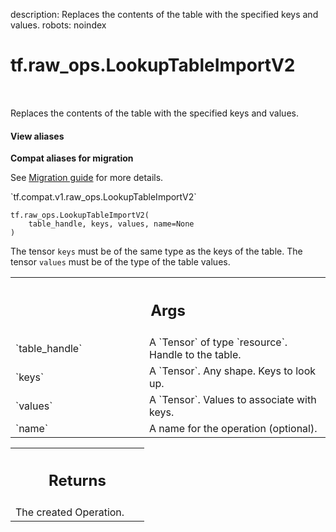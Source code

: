 description: Replaces the contents of the table with the specified keys and values.
robots: noindex

# tf.raw_ops.LookupTableImportV2

<!-- Insert buttons and diff -->

<table class="tfo-notebook-buttons tfo-api nocontent" align="left">

</table>



Replaces the contents of the table with the specified keys and values.


<section class="expandable">
  <h4 class="showalways">View aliases</h4>
  <p>
<b>Compat aliases for migration</b>
<p>See
<a href="https://www.tensorflow.org/guide/migrate">Migration guide</a> for
more details.</p>
<p>`tf.compat.v1.raw_ops.LookupTableImportV2`</p>
</p>
</section>

<pre class="devsite-click-to-copy prettyprint lang-py tfo-signature-link">
<code>tf.raw_ops.LookupTableImportV2(
    table_handle, keys, values, name=None
)
</code></pre>



<!-- Placeholder for "Used in" -->

The tensor `keys` must be of the same type as the keys of the table.
The tensor `values` must be of the type of the table values.

<!-- Tabular view -->
 <table class="responsive fixed orange">
<colgroup><col width="214px"><col></colgroup>
<tr><th colspan="2"><h2 class="add-link">Args</h2></th></tr>

<tr>
<td>
`table_handle`<a id="table_handle"></a>
</td>
<td>
A `Tensor` of type `resource`. Handle to the table.
</td>
</tr><tr>
<td>
`keys`<a id="keys"></a>
</td>
<td>
A `Tensor`. Any shape.  Keys to look up.
</td>
</tr><tr>
<td>
`values`<a id="values"></a>
</td>
<td>
A `Tensor`. Values to associate with keys.
</td>
</tr><tr>
<td>
`name`<a id="name"></a>
</td>
<td>
A name for the operation (optional).
</td>
</tr>
</table>



<!-- Tabular view -->
 <table class="responsive fixed orange">
<colgroup><col width="214px"><col></colgroup>
<tr><th colspan="2"><h2 class="add-link">Returns</h2></th></tr>
<tr class="alt">
<td colspan="2">
The created Operation.
</td>
</tr>

</table>

